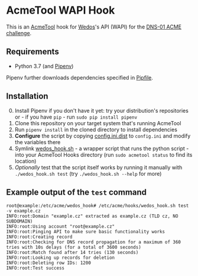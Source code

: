 # AcmeTool WAPI Hook

This is an [AcmeTool](https://github.com/hlandau/acmetool) hook for
[Wedos](https://www.wedos.com/)'s API (WAPI) for the
[DNS-01 ACME challenge](https://letsencrypt.org/docs/challenge-types/#dns-01-challenge).


## Requirements

- Python 3.7 (and [Pipenv](https://pipenv.kennethreitz.org/))

Pipenv further downloads dependencies specified in [Pipfile](./Pipfile).


## Installation

0. Install Pipenv if you don't have it yet: try your distribution's repositories or - if you have `pip` -
run `sudo pip install pipenv`
0. Clone this repository on your target system that's running AcmeTool
0. Run `pipenv install` in the cloned directory to install dependencies
0. **Configure** the script by copying [config.ini.dist](./config.ini.dist) to `config.ini`
and modify the variables there
0. Symlink [wedos_hook.sh](./wedos_hook.sh) - a wrapper script that runs the python script -
into your AcmeTool Hooks directory (run `sudo acmetool status` to find its location)
0. *Optionally* test that the script itself works by running it manually with `./wedos_hook.sh test`
(try `./wedos_hook.sh --help` for more)


## Example output of the `test` command

```text
root@example:/etc/acme/wedos_hook# /etc/acme/hooks/wedos_hook.sh test -v example.cz
INFO:root:Domain "example.cz" extracted as example.cz (TLD cz, NO SUBDOMAIN)
INFO:root:Using account "root@example.cz"
INFO:root:Pinging API to make sure basic functionality works
INFO:root:Creating record
INFO:root:Checking for DNS record propagation for a maximum of 360 tries with 10s delays (for a total of 3600 seconds)
INFO:root:Match found after 14 tries (130 seconds)
INFO:root:Looking up records for deletion
INFO:root:Deleting row IDs: 1200
INFO:root:Test success
```
